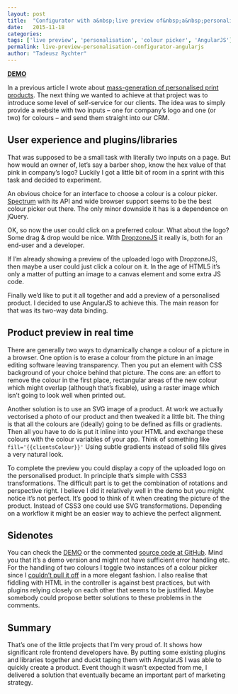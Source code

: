 ```yaml
---
layout: post
title:  "Configurator with a&nbsp;live preview of&nbsp;a&nbsp;personalised product in&nbsp;AngularJS"
date:   2015-11-18
categories:
tags: ['live preview', 'personalisation', 'colour picker', 'AngularJS'] 
permalink: live-preview-personalisation-configurator-angularjs
author: "Tadeusz Rychter"
---
```

**[DEMO](/demo-live-preview/)**

In a previous article I wrote about [mass-generation of personalised print products](/batch-generation-and-mass-personalisation-of-print-products). The next thing we wanted to achieve at that project was to introduce some level of self-service for our clients. The idea was to simply provide a website with two inputs – one for company’s logo and one (or two) for colours – and send them straight into our CRM.
  <!-- more -->
  
## User experience and plugins/libraries
That was supposed to be a small task with literally two inputs on a page. But how would an owner of, let’s say a barber shop, know the hex value of that pink in company’s logo? Luckily I got a little bit of room in a sprint with this task and decided to experiment.
 
An obvious choice for an interface to choose a colour is a colour picker. [Spectrum](https://bgrins.github.io/spectrum/) with its API and wide browser support seems to be the best colour picker out there. The only minor downside it has is a dependence on jQuery.
 
OK, so now the user could click on a preferred colour. What about the logo? Some drag & drop would be nice. With [DropzoneJS](http://www.dropzonejs.com/) it really is, both for an end-user and a developer.
 
If I’m already showing a preview of the uploaded logo with DropzoneJS, then maybe a user could just click a colour on it. In the age of HTML5 it’s only a matter of putting an image to a canvas element and some extra JS code.
 
Finally we’d like to put it all together and add a preview of a personalised product. I decided to use AngularJS to achieve this. The main reason for that was its two-way data binding.
 
## Product preview in real time 
There are generally two ways to dynamically change a colour of a picture in a browser. One option is to erase a colour from the picture in an image editing software leaving transparency. Then you put an element with CSS background of your choice behind that picture. The cons are: an effort to remove the colour in the first place, rectangular areas of the new colour which might overlap (although that’s fixable), using a raster image which isn’t going to look well when printed out.

Another solution is to use an SVG image of a product. At work we actually vectorised a photo of our product and then tweaked it a little bit. The thing is that all the colours are (ideally) going to be defined as fills or gradients. Then all you have to do is put it inline into your HTML and exchange these colours with the colour variables of your app. Think of something like <code class="language-markup">fill='&#123;&#123;clientsColour&#125;&#125;'</code> Using subtle gradients instead of solid fills gives a very natural look.
 
To complete the preview you could display a copy of the uploaded logo on the personalised product. In principle that’s simple with CSS3 transformations. The difficult part is to get the combination of rotations and perspective right. I believe I did it relatively well in the demo but you might notice it’s not perfect. It’s good to think of it when creating the picture of the product.
Instead of CSS3 one could use SVG transformations. Depending on a workflow it might be an easier way to achieve the perfect alignment.

## Sidenotes 
You can check the [DEMO](/demo-live-preview/) or the commented [source code at GitHub]().
Mind you that it’s a demo version and might not have sufficient error handling etc.
For the handling of two colours I toggle two instances of a colour picker since I [couldn’t pull it off](http://stackoverflow.com/questions/30187527/dynamically-choosing-models-for-data-binding-using-a-jquery-plugin-via-a-direct) in a more elegant fashion. I also realise that fiddling with HTML in the controller is against best practices, but with plugins relying closely on each other that seems to be justified. Maybe somebody could propose better solutions to these problems in the comments.

## Summary
That’s one of the little projects that I’m very proud of. It shows how significant role frontend developers have. By putting some existing plugins and libraries together and duckt taping them with AngularJS I was able to quickly create a product. Event though it wasn’t expected from me, I delivered a solution that eventually became an important part of marketing strategy.

